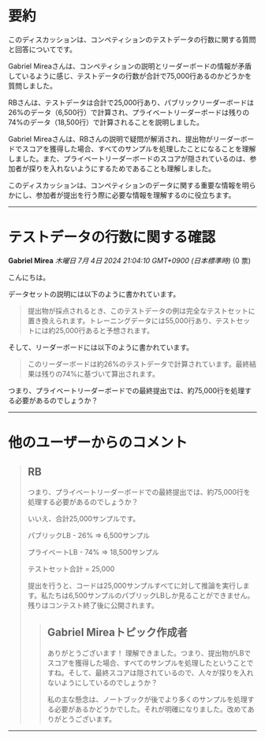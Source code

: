 # 要約 
このディスカッションは、コンペティションのテストデータの行数に関する質問と回答についてです。

Gabriel Mireaさんは、コンペティションの説明とリーダーボードの情報が矛盾しているように感じ、テストデータの行数が合計で75,000行あるのかどうかを質問しました。

RBさんは、テストデータは合計で25,000行あり、パブリックリーダーボードは26%のデータ（6,500行）で計算され、プライベートリーダーボードは残りの74%のデータ（18,500行）で計算されることを説明しました。

Gabriel Mireaさんは、RBさんの説明で疑問が解消され、提出物がリーダーボードでスコアを獲得した場合、すべてのサンプルを処理したことになることを理解しました。また、プライベートリーダーボードのスコアが隠されているのは、参加者が探りを入れないようにするためであることも理解しました。

このディスカッションは、コンペティションのデータに関する重要な情報を明らかにし、参加者が提出を行う際に必要な情報を理解するのに役立ちます。


---
# テストデータの行数に関する確認

**Gabriel Mirea** *木曜日 7月 4日 2024 21:04:10 GMT+0900 (日本標準時)* (0 票)

こんにちは。

データセットの説明には以下のように書かれています。

> 提出物が採点されるとき、このテストデータの例は完全なテストセットに置き換えられます。トレーニングデータには55,000行あり、テストセットには約25,000行あると予想されます。

そして、リーダーボードには以下のように書かれています。

> このリーダーボードは約26%のテストデータで計算されています。最終結果は残りの74%に基づいて算出されます。

つまり、プライベートリーダーボードでの最終提出では、約75,000行を処理する必要があるのでしょうか？

---

# 他のユーザーからのコメント

> ## RB
> 
> 
> つまり、プライベートリーダーボードでの最終提出では、約75,000行を処理する必要があるのでしょうか？
> 
> いいえ、合計25,000サンプルです。
> 
> パブリックLB - 26% => 6,500サンプル
> 
> プライベートLB - 74% => 18,500サンプル
> 
> テストセット合計 = 25,000
> 
> 提出を行うと、コードは25,000サンプルすべてに対して推論を実行します。私たちは6,500サンプルのパブリックLBしか見ることができません。残りはコンテスト終了後に公開されます。
> 
> 
> 
> > ## Gabriel Mireaトピック作成者
> > 
> > ありがとうございます！ 理解できました。つまり、提出物がLBでスコアを獲得した場合、すべてのサンプルを処理したということですね。そして、最終スコアは隠されているので、人々が探りを入れないようにしているのでしょうか？
> > 
> > 私の主な懸念は、ノートブックが後でより多くのサンプルを処理する必要があるかどうかでした。それが明確になりました。改めてありがとうございます。
> > 
> > 
> > 
---

